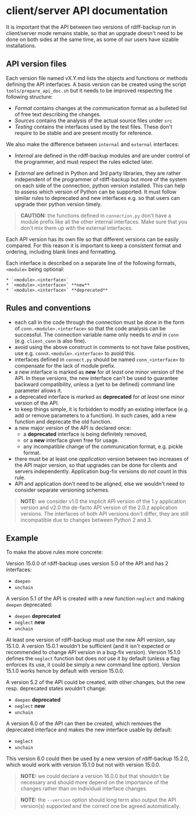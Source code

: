 # client/server API documentation

It is important that the API between two versions of rdiff-backup run in
client/server mode remains stable, so that an upgrade doesn't need to be done
on both sides at the same time, as some of our users have sizable
installations.

## API version files

Each version file named vX.Y.md lists the objects and functions or methods
defining the API interfaces. A basis version can be created using the script
`tools/prepare_api_doc.sh` but it needs to be improved respecting the
following structure:

* _Format_ contains changes at the communication format as a bulleted
  list of free text describing the changes.
* _Sources_ contains the analysis of the actual source files under `src`
* _Testing_ contains the interfaces used by the test files. These don't require
  to be stable and are present mostly for reference.

We also make the difference between `internal` and `external` interfaces:

* _Internal_ are defined in the rdiff-backup modules and are under control of
  the programmer, and must respect the rules edicted later.

* _External_ are defined in Python and 3rd party libraries, they are
  rather independent of the programmer of rdiff-backup but more of the
  system on each side of the connection, python version installed. This can
  help to assess which version of Python can be supported. It must follow
  similar rules to deprecated and new interfaces e.g. so that users can upgrade
  their python version timely.

> **CAUTION:** the functions defined in `connection.py` don't have a module
	prefix like all the other internal interfaces.
	Make sure that you don't mix them up with the external interfaces.

Each API version has its own file so that different versions can be easily
compared. For this reason it is important to keep a consistent format and
ordering, including blank lines and formatting.

Each interface is described on a separate line of the following formats,
`<module>` being optional:

```
* `<module>.<interface>`
* `<module>.<interface>` **new**
* `<module>.<interface>` **deprecated**
```

## Rules and conventions

* each call in the code through the connection must be done in the form of
  `conn.<module>.<interface>` so that the code analysis can be successful.
  The connection variable name only needs to _end_ in `conn` (e.g.
  `client_conn` is also fine).
* avoid using the above construct in comments to not have false positives,
  use e.g. `connX.<module>.<interface>` to avoid this.
* interfaces defined in `connect.py` should be named `conn_<interface>` to
  compensate for the lack of module prefix.
* a new interface is marked as **new** for _at least_ one minor version of the
  API. In these versions, the new interface can't be used to guarantee backward
  compatibility, unless a (yet to be defined) command line parameter allows it.
* a deprecated interface is marked as **deprecated** for _at least_ one minor
  version of the API.
* to keep things simple, it is forbidden to modify an existing interface
  (e.g. add or remove parameters to a function). In such cases, add a new
  function and deprecate the old function.
* a new major version of the API is declared once:
    * a **deprecated** interface is being definitely removed,
    * or a **new** interface given free for usage.
    * any incompatible change of the communication format, e.g. pickle format.
* there must be at least one _application_ version between two increases of
  the API major version, so that upgrades can be done for clients and servers
  independently. Application bug-fix versions do _not_ count in this rule.
* API and application don't need to be aligned, else we wouldn't need to
  consider separate versioning schemes.

> **NOTE:** we consider v1.0 the implicit API version of the 1.y application
	version and v2.0 the de-facto API version of the 2.0.z application
	versions. The interfaces of both API versions don't differ, they
	are still incompatible due to changes between Python 2 and 3.

## Example

To make the above rules more concrete:

Version 15.0.0 of rdiff-backup uses version 5.0 of the API and has 2 interfaces:

* `deepen`
* `unchain`

A version 5.1 of the API is created with a new function `neglect` and making
`deepen` deprecated:

* `deepen` **deprecated**
* `neglect` **new**
* `unchain`

At least one version of rdiff-backup must use the new API version, say 15.1.0.
A version 15.0.1 wouldn't be sufficient (and it isn't expected or recommended
to change API version in a bug-fix version). Version 15.1.0 defines the
`neglect` function but does _not_ use it by default (unless a flag enforces
its use, it could be simply a new command line option).
Version 15.1.0 works hence by default with version 15.0.0.

A version 5.2 of the API could be created, with other changes, but the
new resp. deprecated states wouldn't change:

* `deepen` **deprecated**
* `neglect` **new**
* `unchain`

A version 6.0 of the API can then be created, which removes the deprecated
interface and makes the new interface usable by default:

* `neglect`
* `unchain`

This version 6.0 could then be used by a new version of rdiff-backup 15.2.0,
which would work with version 15.1.0 but not with version 15.0.0.

> **NOTE:** we could declare a version 16.0.0 but that shouldn't be necessary
	and should more depend on the importance of the changes rather than
	on individual interface changes.

> **NOTE:** the `--version` option should long term also output the API
	version(s) supported and the correct one be agreed automatically.
